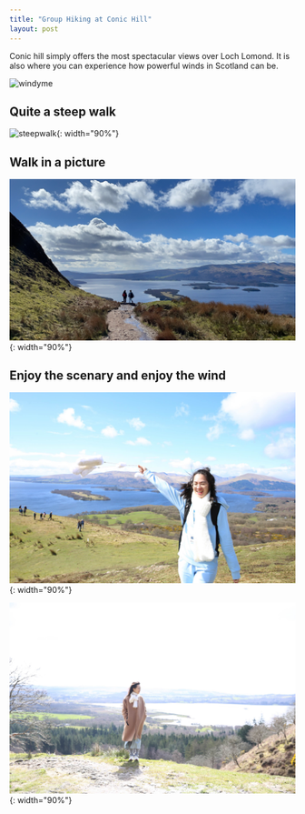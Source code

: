 ```yaml
---
title: "Group Hiking at Conic Hill"
layout: post
---
```


Conic hill simply offers the most spectacular views over Loch Lomond. It is also where you can experience how powerful winds in Scotland can be. 

![windyme](../assets/empty_folder/2023-4-6-hiking/IMG_6523.jpg)

## Quite a steep walk

![steepwalk](../assets/empty_folder/2023-4-6-hiking/IMG_8348.JPG){: width="90%"}

## Walk in a picture

![picturewalk](../assets/empty_folder/2023-4-6-hiking/IMG_8354.JPG){: width="90%"}

## Enjoy the scenary and enjoy the wind

![enjoy1](../assets/empty_folder/2023-4-6-hiking/IMG_8357.JPG){: width="90%"}

![enjoy2](../assets/empty_folder/2023-4-6-hiking/IMG_8359.JPG){: width="90%"}



